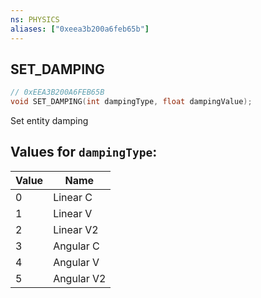```yaml
---
ns: PHYSICS
aliases: ["0xeea3b200a6feb65b"]
---
```

## SET_DAMPING

```c
// 0xEEA3B200A6FEB65B
void SET_DAMPING(int dampingType, float dampingValue);
```

Set entity damping

## Values for `dampingType`:
| Value | Name |
| --- | --- |
| 0 | Linear C |
| 1 | Linear V |
| 2 | Linear V2 |
| 3 | Angular C |
| 4 | Angular V |
| 5 | Angular V2 |

